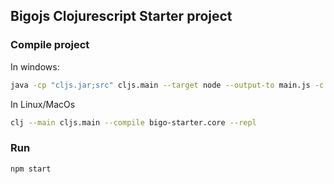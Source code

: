 ## Bigojs Clojurescript Starter project
### Compile project
In windows: 
```bash
java -cp "cljs.jar;src" cljs.main --target node --output-to main.js -c bigo-starter.core
```

In Linux/MacOs
```bash
clj --main cljs.main --compile bigo-starter.core --repl
```
### Run
```bash
npm start
```